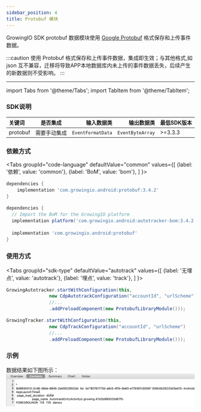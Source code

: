 ```yaml
---
sidebar_position: 4
title: Protobuf 模块
---
```


GrowingIO SDK protobuf 数据模块使用 [Google Protobuf](https://developers.google.cn/protocol-buffers) 格式保存和上传事件数据。

:::caution
使用 Protobuf 格式保存和上传事件数据，集成即生效；与其他格式,如json 互不兼容，迁移将导致APP本地数据库内未上传的事件数据丢失，后续产生的新数据则不受影响。
:::

--------
import Tabs from '@theme/Tabs';
import TabItem from '@theme/TabItem';

### SDK说明
| 关键词   | 是否集成|  输入数据类 | 输出数据类 | 最低SDK版本 |
| :------- | :------:   | --:|  ---:| :---|
| protobuf  | 需要手动集成 | `EventFormatData` | `EventByteArray` | >=3.3.3 |

### 依赖方式
<Tabs
  groupId="code-language"
  defaultValue="common"
  values={[
    {label: '依赖', value: 'common'},
    {label: 'BoM', value: 'bom'},
  ]
}>

<TabItem value="common">

```groovy
dependencies {
	implementation 'com.growingio.android:protobuf:3.4.2'
}
```
</TabItem>

<TabItem value="bom">

```groovy
dependencies {
  // Import the BoM for the GrowingIO platform
  implementation platform('com.growingio.android:autotracker-bom:3.4.2')

  implementation 'com.growingio.android:protobuf'
}
```

</TabItem>
</Tabs>

### 使用方式

<Tabs groupId="sdk-type"
  defaultValue="autotrack"
  values={[
    {label: '无埋点', value: 'autotrack'},
    {label: '埋点', value: 'track'},
  ]
}>

<TabItem value="autotrack">

```java
GrowingAutotracker.startWithConfiguration(this,
                new CdpAutotrackConfiguration("accountId", "urlScheme")
                //...
                .addPreloadComponent(new ProtobufLibraryModule()));
```

</TabItem>
<TabItem value="track">

```java
GrowingTracker.startWithConfiguration(this,
                new CdpTrackConfiguration("accountId", "urlScheme")
                //...
                .addPreloadComponent(new ProtobufLibraryModule()));
```

</TabItem>
</Tabs>

### 示例
数据结果如下图所示：
![数据上传样式](/img/modules/growingio_protobuf_module.jpg)
